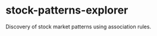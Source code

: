 stock-patterns-explorer
=======================

Discovery of stock market patterns using association rules.